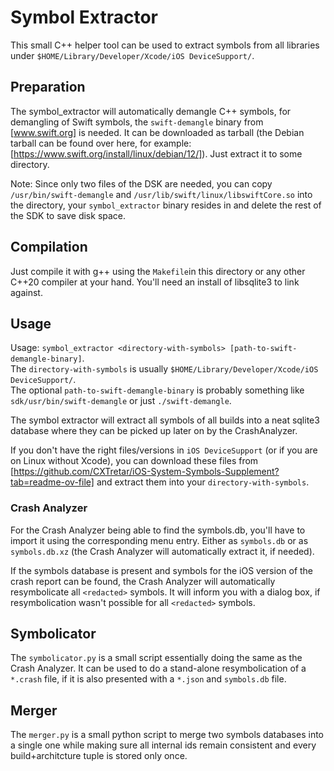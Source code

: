 # Symbol Extractor

This small C++ helper tool can be used to extract symbols from all libraries under `$HOME/Library/Developer/Xcode/iOS DeviceSupport/`.

## Preparation
The symbol_extractor will automatically demangle C++ symbols, for demangling of Swift symbols, the `swift-demangle` binary
from [www.swift.org] is needed. It can be downloaded as tarball (the Debian tarball can be found over here, for example:
[https://www.swift.org/install/linux/debian/12/]). Just extract it to some directory.

Note: Since only two files of the DSK are needed, you can copy `/usr/bin/swift-demangle` and `/usr/lib/swift/linux/libswiftCore.so`
into the directory, your `symbol_extractor` binary resides in and delete the rest of the SDK to save disk space.

## Compilation
Just compile it with g++ using the `Makefile`in this directory or any other C++20 compiler at your hand.
You'll need an install of libsqlite3 to link against.

## Usage
Usage: `symbol_extractor <directory-with-symbols> [path-to-swift-demangle-binary]`.  
The `directory-with-symbols` is usually `$HOME/Library/Developer/Xcode/iOS DeviceSupport/`.  
The optional `path-to-swift-demangle-binary` is probably something like `sdk/usr/bin/swift-demangle` or just `./swift-demangle`.

The symbol extractor will extract all symbols of all builds into a neat sqlite3 database where they can be
picked up later on by the CrashAnalyzer.

If you don't have the right files/versions in `iOS DeviceSupport` (or if you are on Linux without Xcode), you can download
these files from [https://github.com/CXTretar/iOS-System-Symbols-Supplement?tab=readme-ov-file]
and extract them into your `directory-with-symbols`.

### Crash Analyzer
For the Crash Analyzer being able to find the symbols.db, you'll have to import it using the corresponding menu entry.
Either as `symbols.db` or as `symbols.db.xz` (the Crash Analyzer will automatically extract it, if needed).

If the symbols database is present and symbols for the iOS version of the crash report can be found,
the Crash Analyzer will automatically resymbolicate all `<redacted>` symbols.
It will inform you with a dialog box, if resymbolication wasn't possible for all `<redacted>` symbols.

## Symbolicator
The `symbolicator.py` is a small script essentially doing the same as the Crash Analyzer.
It can be used to do a stand-alone resymbolication of a `*.crash` file, if it is also presented with a `*.json` and `symbols.db` file.

## Merger
The `merger.py` is a small python script to merge two symbols databases into a single one while making sure all internal ids remain
consistent and every build+architcture tuple is stored only once.

